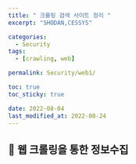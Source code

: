 ```yaml
---
title: " 크롤링 검색 사이트 정리 "
excerpt: "SHODAN,CESSYS"

categories:
  - Security
tags:
  - [crawling, web]

permalink: Security/web1/

toc: true
toc_sticky: true

date: 2022-08-04
last_modified_at: 2022-08-24
---
```


## 🦥 웹 크롤링을 통한 정보수집



